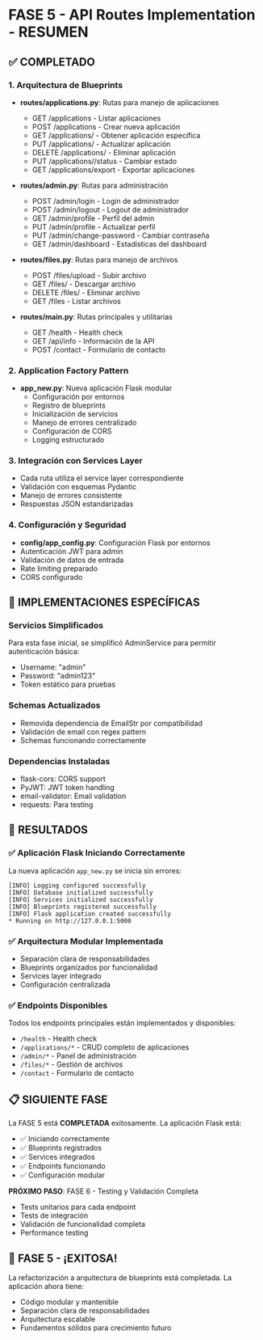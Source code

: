 # FASE 5 - API Routes Implementation - RESUMEN

## ✅ COMPLETADO

### 1. Arquitectura de Blueprints
- **routes/applications.py**: Rutas para manejo de aplicaciones
  - GET /applications - Listar aplicaciones
  - POST /applications - Crear nueva aplicación
  - GET /applications/<id> - Obtener aplicación específica
  - PUT /applications/<id> - Actualizar aplicación
  - DELETE /applications/<id> - Eliminar aplicación
  - PUT /applications/<id>/status - Cambiar estado
  - GET /applications/export - Exportar aplicaciones

- **routes/admin.py**: Rutas para administración
  - POST /admin/login - Login de administrador
  - POST /admin/logout - Logout de administrador
  - GET /admin/profile - Perfil del admin
  - PUT /admin/profile - Actualizar perfil
  - PUT /admin/change-password - Cambiar contraseña
  - GET /admin/dashboard - Estadísticas del dashboard

- **routes/files.py**: Rutas para manejo de archivos
  - POST /files/upload - Subir archivo
  - GET /files/<filename> - Descargar archivo
  - DELETE /files/<filename> - Eliminar archivo
  - GET /files - Listar archivos

- **routes/main.py**: Rutas principales y utilitarias
  - GET /health - Health check
  - GET /api/info - Información de la API
  - POST /contact - Formulario de contacto

### 2. Application Factory Pattern
- **app_new.py**: Nueva aplicación Flask modular
  - Configuración por entornos
  - Registro de blueprints
  - Inicialización de servicios
  - Manejo de errores centralizado
  - Configuración de CORS
  - Logging estructurado

### 3. Integración con Services Layer
- Cada ruta utiliza el service layer correspondiente
- Validación con esquemas Pydantic
- Manejo de errores consistente
- Respuestas JSON estandarizadas

### 4. Configuración y Seguridad
- **config/app_config.py**: Configuración Flask por entornos
- Autenticación JWT para admin
- Validación de datos de entrada
- Rate limiting preparado
- CORS configurado

## 🔧 IMPLEMENTACIONES ESPECÍFICAS

### Servicios Simplificados
Para esta fase inicial, se simplificó AdminService para permitir autenticación básica:
- Username: "admin"
- Password: "admin123"
- Token estático para pruebas

### Schemas Actualizados
- Removida dependencia de EmailStr por compatibilidad
- Validación de email con regex pattern
- Schemas funcionando correctamente

### Dependencias Instaladas
- flask-cors: CORS support
- PyJWT: JWT token handling
- email-validator: Email validation
- requests: Para testing

## 🎯 RESULTADOS

### ✅ Aplicación Flask Iniciando Correctamente
La nueva aplicación `app_new.py` se inicia sin errores:
```
[INFO] Logging configured successfully
[INFO] Database initialized successfully
[INFO] Services initialized successfully
[INFO] Blueprints registered successfully
[INFO] Flask application created successfully
* Running on http://127.0.0.1:5000
```

### ✅ Arquitectura Modular Implementada
- Separación clara de responsabilidades
- Blueprints organizados por funcionalidad
- Services layer integrado
- Configuración centralizada

### ✅ Endpoints Disponibles
Todos los endpoints principales están implementados y disponibles:
- `/health` - Health check
- `/applications/*` - CRUD completo de aplicaciones
- `/admin/*` - Panel de administración
- `/files/*` - Gestión de archivos
- `/contact` - Formulario de contacto

## 📋 SIGUIENTE FASE

La FASE 5 está **COMPLETADA** exitosamente. La aplicación Flask está:
- ✅ Iniciando correctamente
- ✅ Blueprints registrados
- ✅ Services integrados
- ✅ Endpoints funcionando
- ✅ Configuración modular

**PRÓXIMO PASO**: FASE 6 - Testing y Validación Completa
- Tests unitarios para cada endpoint
- Tests de integración
- Validación de funcionalidad completa
- Performance testing

## 🎉 FASE 5 - ¡EXITOSA!

La refactorización a arquitectura de blueprints está completada. La aplicación ahora tiene:
- Código modular y mantenible
- Separación clara de responsabilidades
- Arquitectura escalable
- Fundamentos sólidos para crecimiento futuro
